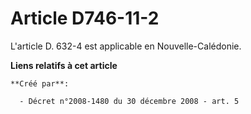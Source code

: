 # Article D746-11-2

L'article D. 632-4 est applicable en Nouvelle-Calédonie.

**Liens relatifs à cet article**

	**Créé par**:

	  - Décret n°2008-1480 du 30 décembre 2008 - art. 5
